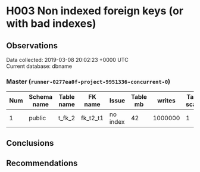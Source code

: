 # H003 Non indexed foreign keys (or with bad indexes) #

## Observations ##
Data collected: 2019-03-08 20:02:23 +0000 UTC  
Current database: dbname  

### Master (`runner-0277ea0f-project-9951336-concurrent-0`) ###


Num | Schema name | Table name | FK name | Issue | Table mb | writes | Table scans | Parent name | Parent mb | Parent writes | Cols list | Indexdef
----|-------------|------------|---------|-------|----------|--------|-------------|-------------|-----------|---------------|-----------|----------
1 |public |t_fk_2 |fk_t2_t1 |no index |42 |1000000 |1 |t_fk_1 |35 |1000001 |[t1_id] |<no value>




## Conclusions ##


## Recommendations ##

